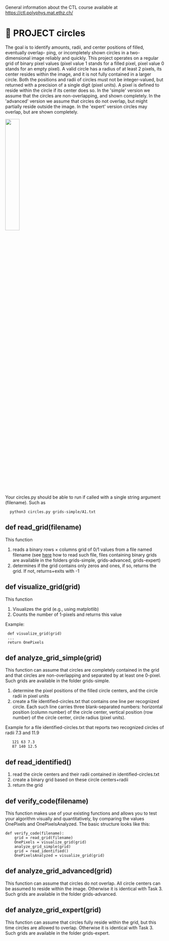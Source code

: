 General information about the CTL course available at https://ctl.polyphys.mat.ethz.ch/

# :wave: PROJECT circles

The goal is to identify amounts, radii, and center positions of filled, eventually overlap-
ping, or incompletely shown circles in a two-dimensional image reliably and quickly.
This project operates on a regular grid of binary pixel values (pixel value 1 stands for
a filled pixel, pixel value 0 stands for an empty pixel). A valid circle has a radius of at
least 2 pixels, its center resides within the image, and it is not fully contained in a larger
circle. Both the positions and radii of circles must not be integer-valued, but returned
with a precision of a single digit (pixel units). A pixel is defined to reside within the
circle if its center does so. In the 'simple' version we assume that the circles are non-overlapping,
and shown completely. In the 'advanced' version we assume that circles do not overlap, but might
partially reside outside the image. In the 'expert' version circles may overlap, but are shown completely.

<img src="A1.png" width="30%">

Your circles.py should be able to run if called with a single string argument (filename). Such as
 
      python3 circles.py grids-simple/A1.txt

## def read_grid(filename)

This function 
1. reads a binary rows $\times$ columns grid of 0/1 values from a file named filename (see [here](https://github.com/mkmat/ETH-Computational-Thinking-Labs/blob/main/README.md#readwritefile) how to read such file, files containing binary grids are available in the folders grids-simple, grids-advanced, grids-expert)
2. determines if the grid contains only zeros and ones, if so, returns the grid. If not, returns+exits with -1

## def visualize_grid(grid)

This function
1. Visualizes the grid (e.g., using matplotlib)
2. Counts the number of 1-pixels and returns this value

Example: 

     def visualize_grid(grid)
     ...
     return OnePixels
     
## def analyze_grid_simple(grid)

This function can assume that circles are completely contained in the grid and that circles are non-overlapping and separated by at least
one 0-pixel. Such grids are available in the folder grids-simple.

1. determine the pixel positions of the filled circle centers, and the circle radii in pixel units
2. create a file identified-circles.txt that contains one line per recognized circle. Each such line carries three
blank-separated numbers: horizontal position (column number) of the circle center,
vertical position (row number) of the circle center, circle radius (pixel units). 

Example for a file identified-circles.txt that reports two recognized circles of radii 7.3 and 11.9

       121 63 7.3
       87 140 12.5

## def read_identified()

1. read the circle centers and their radii contained in identified-circles.txt
2. create a binary grid based on these circle centers+radii
3. return the grid

## def verify_code(filename)

This function makes use of your existing functions and allows you to test your algorithm visually and quantitatively, by comparing the values OnePixels and OnePixelsAnalyzed. The basic structure looks like this: 

    def verify_code(filename):
        grid = read_grid(filename)
        OnePixels = visualize_grid(grid)
        analyze_grid_simple(grid)
        grid = read_identified()
        OnePixelsAnalyzed = visualize_grid(grid)

## def analyze_grid_advanced(grid)

This function can assume that circles do not overlap. All circle centers can be assumed
to reside within the image. Otherwise it is identical with Task 3. Such grids are available in the folder grids-advanced.

## def analyze_grid_expert(grid)

This function can assume that circles fully reside within the grid, but this time circles are allowed to overlap.
Otherwise it is identical with Task 3. Such grids are available in the folder grids-expert.

